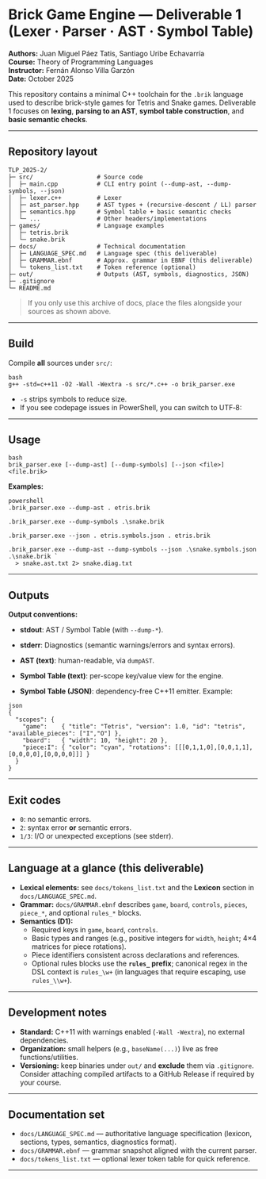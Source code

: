 # Brick Game Engine — Deliverable 1 (Lexer · Parser · AST · Symbol Table)

**Authors:** Juan Miguel Páez Tatis, Santiago Uribe Echavarría  
**Course:** Theory of Programming Languages  
**Instructor:** Fernán Alonso Villa Garzón  
**Date:** October 2025

This repository contains a minimal C++ toolchain for the `.brik` language used to describe brick-style games for Tetris and Snake games.
Deliverable 1 focuses on **lexing**, **parsing to an AST**, **symbol table construction**, and **basic semantic checks**.

---

## Repository layout

```
TLP_2025-2/
├─ src/                  # Source code
│  ├─ main.cpp           # CLI entry point (--dump-ast, --dump-symbols, --json)
│  ├─ lexer.c++          # Lexer
│  ├─ ast_parser.hpp     # AST types + (recursive-descent / LL) parser
│  ├─ semantics.hpp      # Symbol table + basic semantic checks
│  └─ ...                # Other headers/implementations
├─ games/                # Language examples
│  ├─ tetris.brik
│  └─ snake.brik
├─ docs/                 # Technical documentation
│  ├─ LANGUAGE_SPEC.md   # Language spec (this deliverable)
│  ├─ GRAMMAR.ebnf       # Approx. grammar in EBNF (this deliverable)
│  └─ tokens_list.txt    # Token reference (optional)
├─ out/                  # Outputs (AST, symbols, diagnostics, JSON)
├─ .gitignore
└─ README.md
```

> If you only use this archive of docs, place the files alongside your sources as shown above.

---

## Build

Compile **all** sources under `src/`:

```
bash
g++ -std=c++11 -O2 -Wall -Wextra -s src/*.c++ -o brik_parser.exe
```

- `-s` strips symbols to reduce size.
- If you see codepage issues in PowerShell, you can switch to UTF‑8:

---

## Usage

```
bash
brik_parser.exe [--dump-ast] [--dump-symbols] [--json <file>] <file.brik>
```

**Examples:**

```
powershell
.brik_parser.exe --dump-ast . etris.brik

.brik_parser.exe --dump-symbols .\snake.brik

.brik_parser.exe --json . etris.symbols.json . etris.brik

.brik_parser.exe --dump-ast --dump-symbols --json .\snake.symbols.json .\snake.brik `
  > snake.ast.txt 2> snake.diag.txt
```

---

## Outputs

**Output conventions:**

- **stdout**: AST / Symbol Table (with `--dump-*`).
- **stderr**: Diagnostics (semantic warnings/errors and syntax errors).

- **AST (text)**: human-readable, via `dumpAST`.
- **Symbol Table (text)**: per-scope key/value view for the engine.
- **Symbol Table (JSON)**: dependency-free C++11 emitter. Example:

```
json
{
  "scopes": {
    "game":    { "title": "Tetris", "version": 1.0, "id": "tetris", "available_pieces": ["I","O"] },
    "board":   { "width": 10, "height": 20 },
    "piece:I": { "color": "cyan", "rotations": [[[0,1,1,0],[0,0,1,1],[0,0,0,0],[0,0,0,0]]] }
  }
}
```

---

## Exit codes

- `0`: no semantic errors.
- `2`: syntax error **or** semantic errors.
- `1/3`: I/O or unexpected exceptions (see stderr).

---

## Language at a glance (this deliverable)

- **Lexical elements:** see `docs/tokens_list.txt` and the **Lexicon** section in `docs/LANGUAGE_SPEC.md`.
- **Grammar:** `docs/GRAMMAR.ebnf` describes `game`, `board`, `controls`, `pieces`, `piece_*`, and optional `rules_*` blocks.
- **Semantics (D1):**
  - Required keys in `game`, `board`, `controls`.
  - Basic types and ranges (e.g., positive integers for `width`, `height`; 4×4 matrices for piece rotations).
  - Piece identifiers consistent across declarations and references.
  - Optional rules blocks use the **`rules_` prefix**; canonical regex in the DSL context is `rules_\w+` (in languages that require escaping, use `rules_\\w+`).

---

## Development notes

- **Standard:** C++11 with warnings enabled (`-Wall -Wextra`), no external dependencies.
- **Organization:** small helpers (e.g., `baseName(...)`) live as free functions/utilities.
- **Versioning:** keep binaries under `out/` and **exclude** them via `.gitignore`.  
  Consider attaching compiled artifacts to a GitHub Release if required by your course.

---

## Documentation set

- `docs/LANGUAGE_SPEC.md` — authoritative language specification (lexicon, sections, types, semantics, diagnostics format).
- `docs/GRAMMAR.ebnf` — grammar snapshot aligned with the current parser.
- `docs/tokens_list.txt` — optional lexer token table for quick reference.

---
